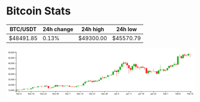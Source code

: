 # Bitcoin Stats

BTC/USDT|24h change|24h high|24h low|
|---|---|---|---|
|$48491.85|0.13%|$49300.00|$45570.79|

<img src="./chart.svg">
